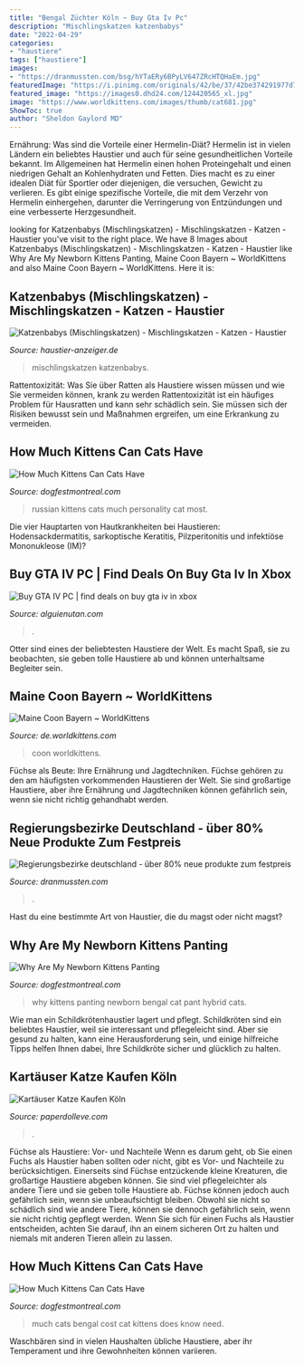 ```yaml
---
title: "Bengal Züchter Köln ~ Buy Gta Iv Pc"
description: "Mischlingskatzen katzenbabys"
date: "2022-04-29"
categories:
- "haustiere"
tags: ["haustiere"]
images:
- "https://dranmussten.com/bsg/hYTaERy6BPyLV647ZRcHTQHaEm.jpg"
featuredImage: "https://i.pinimg.com/originals/42/be/37/42be374291977d761df890df8ae6ffc6.jpg"
featured_image: "https://images0.dhd24.com/124420565_xl.jpg"
image: "https://www.worldkittens.com/images/thumb/cat681.jpg"
ShowToc: true
author: "Sheldon Gaylord MD"
---
```



Ernährung: Was sind die Vorteile einer Hermelin-Diät?
Hermelin ist in vielen Ländern ein beliebtes Haustier und auch für seine gesundheitlichen Vorteile bekannt. Im Allgemeinen hat Hermelin einen hohen Proteingehalt und einen niedrigen Gehalt an Kohlenhydraten und Fetten. Dies macht es zu einer idealen Diät für Sportler oder diejenigen, die versuchen, Gewicht zu verlieren. Es gibt einige spezifische Vorteile, die mit dem Verzehr von Hermelin einhergehen, darunter die Verringerung von Entzündungen und eine verbesserte Herzgesundheit.

	

		
looking for Katzenbabys (Mischlingskatzen) - Mischlingskatzen - Katzen - Haustier you've visit to the right place. We have 8 Images about Katzenbabys (Mischlingskatzen) - Mischlingskatzen - Katzen - Haustier like Why Are My Newborn Kittens Panting, Maine Coon Bayern ~ WorldKittens and also Maine Coon Bayern ~ WorldKittens. Here it is:
		
    
## Katzenbabys (Mischlingskatzen) - Mischlingskatzen - Katzen - Haustier

<img loading=lazy src="https://images0.dhd24.com/124420565_xl.jpg" onerror="this.onerror=null;this.src='https://tse1.mm.bing.net/th?id=OIP.lTsLaBEix4nRDwO7eLQsEAHaQd&amp;pid=15.1';" alt="Katzenbabys (Mischlingskatzen) - Mischlingskatzen - Katzen - Haustier">

_Source: haustier-anzeiger.de_

>mischlingskatzen katzenbabys. 

	

Rattentoxizität: Was Sie über Ratten als Haustiere wissen müssen und wie Sie vermeiden können, krank zu werden
Rattentoxizität ist ein häufiges Problem für Hausratten und kann sehr schädlich sein. Sie müssen sich der Risiken bewusst sein und Maßnahmen ergreifen, um eine Erkrankung zu vermeiden.

    
## How Much Kittens Can Cats Have

<img loading=lazy src="https://i.pinimg.com/originals/5d/4b/15/5d4b15a9e83ea83f2f440b10e80075d0.jpg" onerror="this.onerror=null;this.src='https://tse1.mm.bing.net/th?id=OIP.kMT0orXKRxf0XNaN0WThlgHaLH&amp;pid=15.1';" alt="How Much Kittens Can Cats Have">

_Source: dogfestmontreal.com_

>russian kittens cats much personality cat most. 

	

Die vier Hauptarten von Hautkrankheiten bei Haustieren: Hodensackdermatitis, sarkoptische Keratitis, Pilzperitonitis und infektiöse Mononukleose (IM)?

    
## Buy GTA IV PC | Find Deals On Buy Gta Iv In Xbox

<img loading=lazy src="https://alguienutan.com/lhhkf/96Y8bq4TKuumgL56iyQF9gHaML.jpg" onerror="this.onerror=null;this.src='https://tse1.mm.bing.net/th?id=OIP.7AFnBfG921YPmb26phj-IQAAAA&amp;pid=15.1';" alt="Buy GTA IV PC | find deals on buy gta iv in xbox">

_Source: alguienutan.com_

>. 

	

Otter sind eines der beliebtesten Haustiere der Welt. Es macht Spaß, sie zu beobachten, sie geben tolle Haustiere ab und können unterhaltsame Begleiter sein.

    
## Maine Coon Bayern ~ WorldKittens

<img loading=lazy src="https://www.worldkittens.com/images/thumb/cat681.jpg" onerror="this.onerror=null;this.src='https://tse2.mm.bing.net/th?id=OIP.eeZeBdUa1bYfX6032heShAAAAA&amp;pid=15.1';" alt="Maine Coon Bayern ~ WorldKittens">

_Source: de.worldkittens.com_

>coon worldkittens. 

	

Füchse als Beute: Ihre Ernährung und Jagdtechniken.
Füchse gehören zu den am häufigsten vorkommenden Haustieren der Welt. Sie sind großartige Haustiere, aber ihre Ernährung und Jagdtechniken können gefährlich sein, wenn sie nicht richtig gehandhabt werden.

    
## Regierungsbezirke Deutschland - über 80% Neue Produkte Zum Festpreis

<img loading=lazy src="https://dranmussten.com/bsg/hYTaERy6BPyLV647ZRcHTQHaEm.jpg" onerror="this.onerror=null;this.src='https://tse2.mm.bing.net/th?id=OIP.uEMY3Yr_ajUIH7EibazgwQAAAA&amp;pid=15.1';" alt="Regierungsbezirke deutschland - über 80% neue produkte zum festpreis">

_Source: dranmussten.com_

>. 

	

Hast du eine bestimmte Art von Haustier, die du magst oder nicht magst?

    
## Why Are My Newborn Kittens Panting

<img loading=lazy src="https://i.pinimg.com/originals/f2/0e/30/f20e30ae0b475b306cbe1d131f5926f0.png" onerror="this.onerror=null;this.src='https://tse2.mm.bing.net/th?id=OIP.TWiAEzIQBW3vFcooE55Z-QHaLH&amp;pid=15.1';" alt="Why Are My Newborn Kittens Panting">

_Source: dogfestmontreal.com_

>why kittens panting newborn bengal cat pant hybrid cats. 

	

Wie man ein Schildkrötenhaustier lagert und pflegt.
Schildkröten sind ein beliebtes Haustier, weil sie interessant und pflegeleicht sind. Aber sie gesund zu halten, kann eine Herausforderung sein, und einige hilfreiche Tipps helfen Ihnen dabei, Ihre Schildkröte sicher und glücklich zu halten.

    
## Kartäuser Katze Kaufen Köln

<img loading=lazy src="https://britisch-kurzhaar-info.de/wp-content/uploads/2019/01/cropped-britisch-kurzhaar-2.jpg" onerror="this.onerror=null;this.src='https://tse3.mm.bing.net/th?id=OIP.64-FJvKRvuMavdSIkejMMwHaCc&amp;pid=15.1';" alt="Kartäuser Katze Kaufen Köln">

_Source: paperdolleve.com_

>. 

	

Füchse als Haustiere: Vor- und Nachteile
Wenn es darum geht, ob Sie einen Fuchs als Haustier haben sollten oder nicht, gibt es Vor- und Nachteile zu berücksichtigen. Einerseits sind Füchse entzückende kleine Kreaturen, die großartige Haustiere abgeben können. Sie sind viel pflegeleichter als andere Tiere und sie geben tolle Haustiere ab. Füchse können jedoch auch gefährlich sein, wenn sie unbeaufsichtigt bleiben. Obwohl sie nicht so schädlich sind wie andere Tiere, können sie dennoch gefährlich sein, wenn sie nicht richtig gepflegt werden. Wenn Sie sich für einen Fuchs als Haustier entscheiden, achten Sie darauf, ihn an einem sicheren Ort zu halten und niemals mit anderen Tieren allein zu lassen.

    
## How Much Kittens Can Cats Have

<img loading=lazy src="https://i.pinimg.com/originals/42/be/37/42be374291977d761df890df8ae6ffc6.jpg" onerror="this.onerror=null;this.src='https://tse2.mm.bing.net/th?id=OIP.PyDNwUyBKU8aJxuqmxpOsQHaHa&amp;pid=15.1';" alt="How Much Kittens Can Cats Have">

_Source: dogfestmontreal.com_

>much cats bengal cost cat kittens does know need. 

	

Waschbären sind in vielen Haushalten übliche Haustiere, aber ihr Temperament und ihre Gewohnheiten können variieren.

